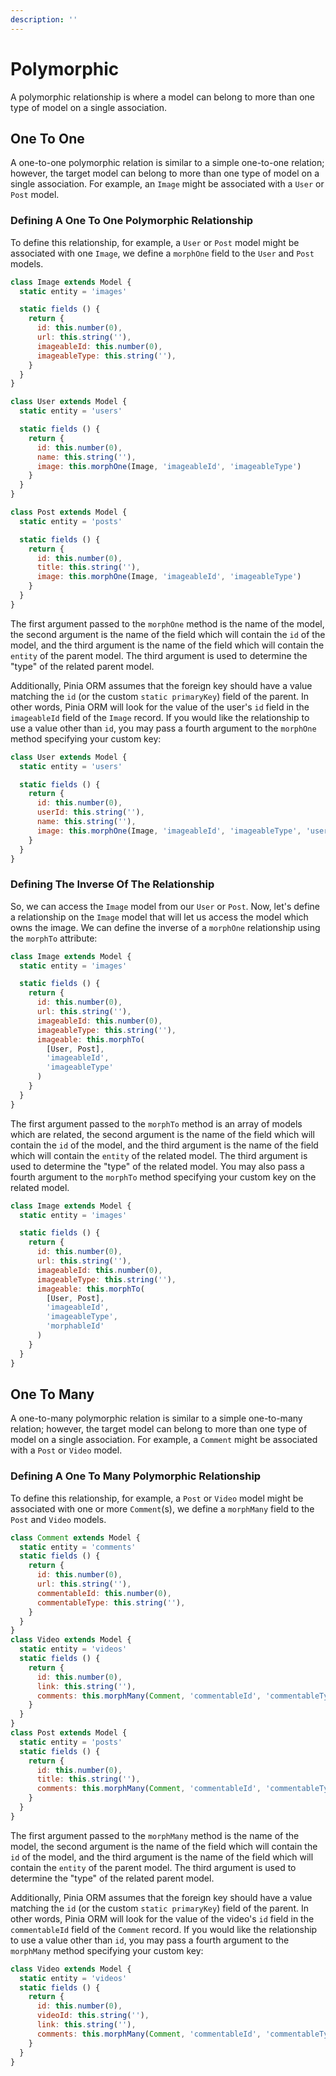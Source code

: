 ```yaml
---
description: ''
---
```


# Polymorphic

A polymorphic relationship is where a model can belong to more than one type of model on a single association.

## One To One

A one-to-one polymorphic relation is similar to a simple one-to-one relation; however, the target model can belong to more than one type of model on a single association. For example, an `Image` might be associated with a `User` or `Post` model.

### Defining A One To One Polymorphic Relationship

To define this relationship, for example, a `User` or `Post` model might be associated with one `Image`, we define a `morphOne` field to the `User` and `Post` models.

```js
class Image extends Model {
  static entity = 'images'

  static fields () {
    return {
      id: this.number(0),
      url: this.string(''),
      imageableId: this.number(0),
      imageableType: this.string(''),
    }
  }
}

class User extends Model {
  static entity = 'users'

  static fields () {
    return {
      id: this.number(0),
      name: this.string(''),
      image: this.morphOne(Image, 'imageableId', 'imageableType')
    }
  }
}

class Post extends Model {
  static entity = 'posts'

  static fields () {
    return {
      id: this.number(0),
      title: this.string(''),
      image: this.morphOne(Image, 'imageableId', 'imageableType')
    }
  }
}
```

The first argument passed to the `morphOne` method is the name of the model, the second argument is the name of the field which will contain the `id` of the model, and the third argument is the name of the field which will contain the `entity` of the parent model. The third argument is used to determine the "type" of the related parent model.

Additionally, Pinia ORM assumes that the foreign key should have a value matching the `id`
(or the custom `static primaryKey`) field of the parent. In other words, Pinia ORM will look for the value of the user's `id` field in the `imageableId` field of the `Image` record. If you would like the relationship to use a value other than `id`, you may pass a fourth argument to the `morphOne` method specifying your custom key:

```js
class User extends Model {
  static entity = 'users'

  static fields () {
    return {
      id: this.number(0),
      userId: this.string(''),
      name: this.string(''),
      image: this.morphOne(Image, 'imageableId', 'imageableType', 'userId')
    }
  }
}
```

### Defining The Inverse Of The Relationship

So, we can access the `Image` model from our `User` or `Post`. Now, let's define a relationship on the `Image` model that will let us access the model which owns the image. We can define the inverse of a `morphOne` relationship using the `morphTo` attribute:

```js
class Image extends Model {
  static entity = 'images'

  static fields () {
    return {
      id: this.number(0),
      url: this.string(''),
      imageableId: this.number(0),
      imageableType: this.string(''),
      imageable: this.morphTo(
        [User, Post],
        'imageableId',
        'imageableType'
      )
    }
  }
}
```

The first argument passed to the `morphTo` method is an array of models which are related, the second argument is the name of the field which will contain the `id` of the model, and the third argument is the name of the field which will contain the `entity` of the related model. The third argument is used to determine the "type" of the related model. You may also pass a fourth argument to the `morphTo` method specifying your custom key on the related model.

```js
class Image extends Model {
  static entity = 'images'

  static fields () {
    return {
      id: this.number(0),
      url: this.string(''),
      imageableId: this.number(0),
      imageableType: this.string(''),
      imageable: this.morphTo(
        [User, Post],
        'imageableId',
        'imageableType',
        'morphableId'
      )
    }
  }
}
```

## One To Many

A one-to-many polymorphic relation is similar to a simple one-to-many relation; however, the target model can belong to
more than one type of model on a single association. For example, a `Comment` might be associated with a `Post` or
`Video` model.

### Defining A One To Many Polymorphic Relationship

To define this relationship, for example, a `Post` or `Video` model might be associated with one or more `Comment`(s), we
define a `morphMany` field to the `Post` and `Video` models.

```js
class Comment extends Model {
  static entity = 'comments'
  static fields () {
    return {
      id: this.number(0),
      url: this.string(''),
      commentableId: this.number(0),
      commentableType: this.string(''),
    }
  }
}
class Video extends Model {
  static entity = 'videos'
  static fields () {
    return {
      id: this.number(0),
      link: this.string(''),
      comments: this.morphMany(Comment, 'commentableId', 'commentableType')
    }
  }
}
class Post extends Model {
  static entity = 'posts'
  static fields () {
    return {
      id: this.number(0),
      title: this.string(''),
      comments: this.morphMany(Comment, 'commentableId', 'commentableType')
    }
  }
}
```

The first argument passed to the `morphMany` method is the name of the model, the second argument is the name of the
field which will contain the `id` of the model, and the third argument is the name of the field which will contain the
`entity` of the parent model. The third argument is used to determine the "type" of the related parent model.

Additionally, Pinia ORM assumes that the foreign key should have a value matching the `id`
(or the custom `static primaryKey`) field of the parent. In other words, Pinia ORM will look for the value of the
video's `id` field in the `commentableId` field of the `Comment` record. If you would like the relationship to use a
value other than `id`, you may pass a fourth argument to the `morphMany` method specifying your custom key:

```js
class Video extends Model {
  static entity = 'videos'
  static fields () {
    return {
      id: this.number(0),
      videoId: this.string(''),
      link: this.string(''),
      comments: this.morphMany(Comment, 'commentableId', 'commentableType', 'videoId')
    }
  }
}
```
